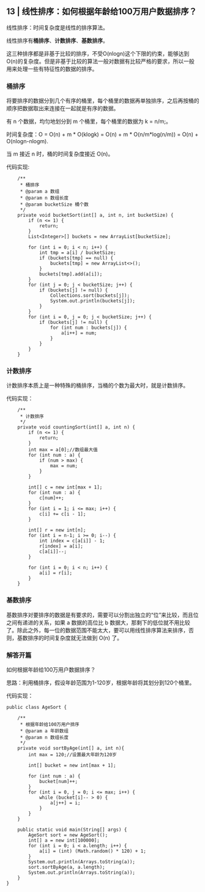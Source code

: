 
## 13 | 线性排序：如何根据年龄给100万用户数据排序？

线性排序：时间复杂度是线性的排序算法。

线性排序有**桶排序**、**计数排序**、**基数排序**。

这三种排序都是非基于比较的排序，不受O(nlogn)这个下限的约束，能够达到O(n)的复杂度。但是非基于比较的算法一般对数据有比较严格的要求，所以一般用来处理一些有特征性的数据的排序。

### 桶排序

将要排序的数据分到几个有序的桶里，每个桶里的数据再单独排序，之后再按桶的顺序把数据取出来连接在一起就是有序的数据。

有 n 个数据，均匀地划分到 m 个桶里，每个桶里的数据为 k = n/m;。

时间复杂度：O = O(n) + m * O(klogk) = O(n) + m * O(n/m*log(n/m)) = O(n) + O(nlogn-nlogm).

当 m 接近 n 时，桶的时间复杂度接近 O(n)。

代码实现:
```
    /**
     * 桶排序
     * @param a 数组
     * @param n 数组长度
     * @param bucketSize 桶个数
     */
    private void bucketSort(int[] a, int n, int bucketSize) {
        if (n <= 1) {
            return;
        }
        List<Integer>[] buckets = new ArrayList[bucketSize];

        for (int i = 0; i < n; i++) {
            int tmp = a[i] / bucketSize;
            if (buckets[tmp] == null) {
                buckets[tmp] = new ArrayList<>();
            }
            buckets[tmp].add(a[i]);
        }
        for (int j = 0; j < bucketSize; j++) {
            if (buckets[j] != null) {
                Collections.sort(buckets[j]);
                System.out.println(buckets[j]);
            }
        }
        for (int i = 0, j = 0; j < bucketSize; j++) {
            if (buckets[j] != null) {
                for (int num : buckets[j]) {
                    a[i++] = num;
                }
            }
        }
    }
```

### 计数排序

计数排序本质上是一种特殊的桶排序，当桶的个数为最大时，就是计数排序。

代码实现：
```
    /**
     * 计数排序
     */
    private void countingSort(int[] a, int n) {
        if (n <= 1) {
            return;
        }
        int max = a[0];//数组最大值
        for (int num : a) {
            if (num > max) {
                max = num;
            }
        }

        int[] c = new int[max + 1];
        for (int num : a) {
            c[num]++;
        }
        for (int i = 1; i <= max; i++) {
            c[i] += c[i - 1];
        }

        int[] r = new int[n];
        for (int i = n-1; i >= 0; i--) {
            int index = c[a[i]] - 1;
            r[index] = a[i];
            c[a[i]]--;
        }

        for (int i = 0; i < n; i++) {
            a[i] = r[i];
        }
    }
```


### 基数排序

基数排序对要排序的数据是有要求的，需要可以分割出独立的“位”来比较，而且位之间有递进的关系，如果 a 数据的高位比 b 数据大，那剩下的低位就不用比较了。除此之外，每一位的数据范围不能太大，要可以用线性排序算法来排序，否则，基数排序的时间复杂度就无法做到 O(n) 了。

### 解答开篇

如何根据年龄给100万用户数据排序？

思路：利用桶排序，假设年龄范围为1-120岁，根据年龄将其划分到120个桶里。

代码实现：
```
public class AgeSort {

    /**
     * 根据年龄给100万用户排序
     * @param a 年龄数组
     * @param n 数组长度
     */
    private void sortByAge(int[] a, int n){
        int max = 120;//设置最大年龄为120岁

        int[] bucket = new int[max + 1];

        for (int num : a) {
            bucket[num]++;
        }
        for (int i = 0, j = 0; i <= max; i++) {
            while (bucket[i]-- > 0) {
                a[j++] = i;
            }
        }
    }

    public static void main(String[] args) {
        AgeSort sort = new AgeSort();
        int[] a = new int[100000];
        for (int i = 0; i < a.length; i++) {
            a[i] = (int) (Math.random() * 120) + 1;
        }
        System.out.println(Arrays.toString(a));
        sort.sortByAge(a, a.length);
        System.out.println(Arrays.toString(a));
    }
}
```